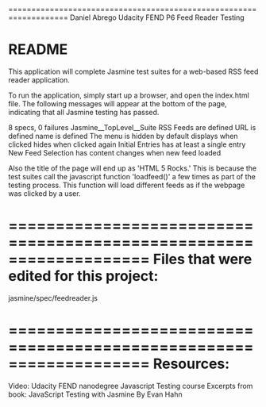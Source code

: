 ===================================================================
 Daniel Abrego
 Udacity FEND P6 Feed Reader Testing

 README
===================================================================

This application will complete Jasmine test suites for a web-based RSS feed reader
application.

To run the application, simply start up a browser, and open the index.html file.
The following messages will appear at the bottom of the page, indicating that
all Jasmine testing has passed.

8 specs, 0 failures
Jasmine__TopLevel__Suite
	RSS Feeds
		are defined
		URL is defined
		name is defined
	The menu
		is hidden by default
		displays when clicked
		hides when clicked again
	Initial Entries
		has at least a single entry
	New Feed Selection
		has content changes when new feed loaded

Also the title of the page will end up as 'HTML 5 Rocks.'  This is because
the test suites call the javascript function 'loadfeed()' a few times as part
of the testing process.  This function will load different feeds as if the 
webpage was clicked by a user.

===================================================================
Files that were edited for this project:
===================================================================
jasmine/spec/feedreader.js

===================================================================
Resources:
===================================================================
Video: Udacity FEND nanodegree Javascript Testing course
Excerpts from book: JavaScript Testing with Jasmine By Evan Hahn











